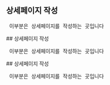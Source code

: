 ## 상세페이지 작성
<pre> 이부분은 상세페이지를 작성하는 곳입니다 </pre>## 상세페이지 작성
<pre> 이부분은 상세페이지를 작성하는 곳입니다 </pre>## 상세페이지 작성
<pre> 이부분은 상세페이지를 작성하는 곳입니다 </pre>
